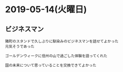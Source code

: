 # 2019-05-14(火曜日)

## ビジネスマン

    隣町のスタンドで久しぶりに馴染みのビジネスマンを話せてよかった
    元気そうであった

    ゴールデンウィークに信州の山で過ごした体験を語ってくれた

    国の未来について思っていることを交換できてよかった
